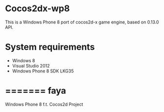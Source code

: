 Cocos2dx-wp8
=============

This is a Windows Phone 8 port of cocos2d-x game engine, based on 0.13.0 API.

System requirements
===================

- Windows 8 
- Visual Studio 2012
- Windows Phone 8 SDK LKG35

=======
faya
====

Windows Phone 8 f.t. Cocos2d Project

